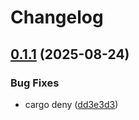# Changelog

## [0.1.1](https://github.com/MiyakoMeow/bms-resource-scripts/compare/be-music-cabinet-cli-v0.1.0...be-music-cabinet-cli-v0.1.1) (2025-08-24)


### Bug Fixes

* cargo deny ([dd3e3d3](https://github.com/MiyakoMeow/bms-resource-scripts/commit/dd3e3d3b7e9588e0b3b74e1cec02916609df855d))
